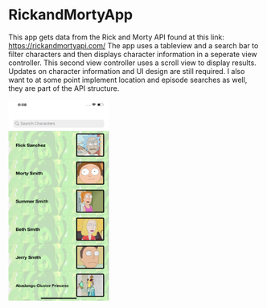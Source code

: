 # RickandMortyApp

This app gets data from the Rick and Morty API found at this link: https://rickandmortyapi.com/
The app uses a tableview and a search bar to filter characters and then displays character information in a seperate view controller. This second view controller uses a scroll view to display results. Updates on character information and UI design are still required. I also want to at some point implement location and episode searches as well, they are part of the API structure. 

<img src="https://github.com/talpert022/RickandMortyApp/blob/master/Screenshot1.png" width="200" height = "400">
